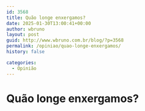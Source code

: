 ```yaml
---
id: 3568
title: Quão longe enxergamos?
date: 2025-01-30T13:00:41+00:00
author: wbruno
layout: post
guid: http://www.wbruno.com.br/blog/?p=3568
permalink: /opiniao/quao-longe-enxergamos/
history: false

categories:
  - Opinião
---
```


# Quão longe enxergamos?
